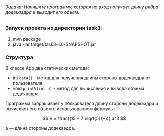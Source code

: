 ###### Задача: Напишите программу, которая на вход получает длину ребра додекаэдра и выводит его объем.

### Запуск проекта из директории task3:
1. mvn package
2. java -jar target/task3-1.0-SNAPSHOT.jar

### Структура
В классе App два статических метода:
- int `getA()` - метод для получения длины стороны додекаэдра от пользователя.
- void `printV(int a)` - метод для вычисления и вывода объема додекаэдра.

Программа запрашивает у пользователя длину стороны додекаэдра и вычисляет его объем с использованием формулы:

$$ V = \frac{(15 + 7 \sqrt{5})}{4} a^3 $$

a — длина стороны додекаэдра.
